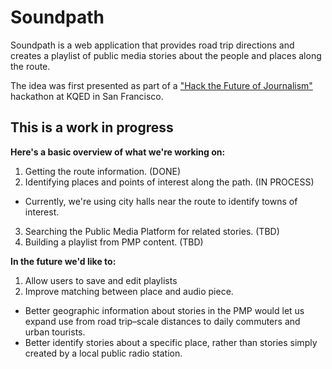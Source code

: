 # Soundpath
Soundpath is a web application that provides road trip directions and creates a playlist of public media stories about the people and places along the route.    

The idea was first presented as part of a ["Hack the Future of Journalism"](http://www.rjionline.org/hackathon2014/soundpath-final-presentation) hackathon at KQED in San Francisco.


## This is a work in progress

**Here's a basic overview of what we're working on:**

1. Getting the route information. (DONE) 
2. Identifying places and points of interest along the path. (IN PROCESS)

* Currently, we're using city halls near the route to identify towns of interest. 

3. Searching the Public Media Platform for related stories. (TBD)
4. Building a playlist from PMP content. (TBD)

**In the future we'd like to:**

1. Allow users to save and edit playlists
2. Improve matching between place and audio piece.

* Better geographic information about stories in the PMP would let us expand use from road trip–scale distances to daily commuters and urban tourists. 
* Better identify stories about a specific place, rather than stories simply created by a local public radio station. 

